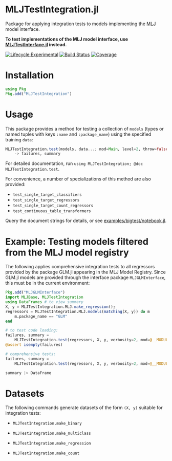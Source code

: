 # MLJTestIntegration.jl

Package for applying integration tests to models implementing the
[MLJ](https://alan-turing-institute.github.io/MLJ.jl/dev/) model
interface.

**To test implementations of the MLJ model interface, use [MLJTestInterface.jl](https://github.com/JuliaAI/MLJTestInterface.jl)
instead.**

[![Lifecycle:Experimental](https://img.shields.io/badge/Lifecycle-Experimental-339999)](https://github.com/bcgov/repomountie/blob/master/doc/lifecycle-badges.md) [![Build Status](https://github.com/JuliaAI/MLJTestIntegration.jl/workflows/CI/badge.svg)](https://github.com/JuliaAI/MLJTestIntegration.jl/actions) [![Coverage](https://codecov.io/gh/JuliaAI/MLJTestIntegration.jl/branch/master/graph/badge.svg)](https://codecov.io/github/JuliaAI/MLJTestIntegration.jl?branch=master) 

# Installation

```julia
using Pkg
Pkg.add("MLJTestIntegration")
```

# Usage

This package provides a method for testing a collection of `models`
(types or named tuples with keys `:name` and `:package_name`) using
the specified training `data`:

```julia
MLJTestIntegration.test(models, data...; mod=Main, level=2, throw=false, verbosity=1) 
    -> failures, summary
```

For detailed documentation, run `using MLJTestIntegration; @doc MLJTestIntegration.test`.

For convenience, a number of specializations of this method are also provided: 

- `test_single_target_classifiers`
- `test_single_target_regressors`
- `test_single_target_count_regressors`
- `test_continuous_table_transformers`

Query the document strings for details, or see
[examples/bigtest/notebook.jl](examples/bigtest/notebook.jl).


# Example: Testing models filtered from the MLJ model registry

The following applies comprehensive integration tests to all
regressors provided by the package GLM.jl appearing in the MLJ Model
Registry. Since GLM.jl models are provided through the interface
package `MLJGLMInterface`, this must be in the current environment:

```julia
Pkg.add("MLJGLMInterface")
import MLJBase, MLJTestIntegration
using DataFrames # to view summary
X, y = MLJTestIntegration.MLJ.make_regression();
regressors = MLJTestIntegration.MLJ.models(matching(X, y)) do m
    m.package_name == "GLM"
end

# to test code loading:
failures, summary = 
    MLJTestIntegration.test(regressors, X, y, verbosity=2, mod=@__MODULE__, level=1)
@assert isempty(failures)

# comprehensive tests:
failures, summary =
    MLJTestIntegration.test(regressors, X, y, verbosity=2, mod=@__MODULE__, level=4)

summary |> DataFrame
```

# Datasets

The following commands generate datasets of the form `(X, y)` suitable for integration
tests:

- `MLJTestIntegration.make_binary` 

- `MLJTestIntegration.make_multiclass` 

- `MLJTestIntegration.make_regression` 

- `MLJTestIntegration.make_count` 

